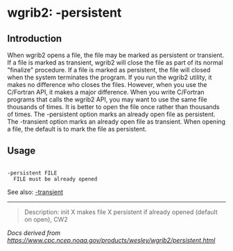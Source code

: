# wgrib2: -persistent

## Introduction

When wgrib2 opens a file, the file may be marked as persistent or
transient. If a file is marked as transient, wgrib2 will close
the file as part of its normal "finalize" procedure. If a file
is marked as persistent, the file will closed when the system
terminates the program. If you run the wgrib2 utility, it makes
no difference who closes the files. However, when you use the
C/Fortran API, it makes a major difference. When you write
C/Fortran programs that calls the wgrib2 API, you may want to
use the same file thousands of times. It is better to open
the file once rather than thousands of times.
The -persistent option marks an already
open file as persistent.
The -transient option marks an already
open file as transient. When opening a file, the default
is to mark the file as persistent.

## Usage

```

-persistent FILE
  FILE must be already opened

```

See also:
[-transient](./transient.html)

---

> Description: init X makes file X persistent if already opened (default on open), CW2

_Docs derived from <https://www.cpc.ncep.noaa.gov/products/wesley/wgrib2/persistent.html>_
